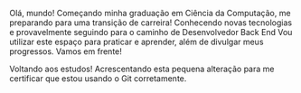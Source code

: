 Olá, mundo!
Começando minha graduação em Ciência da Computação, me preparando para uma transição de carreira!
Conhecendo novas tecnologias e provavelmente seguindo para o caminho de Desenvolvedor Back End
Vou utilizar este espaço para praticar e aprender, além de divulgar meus progressos.
Vamos em frente!

Voltando aos estudos!
Acrescentando esta pequena alteração para me certificar que estou usando o Git corretamente.